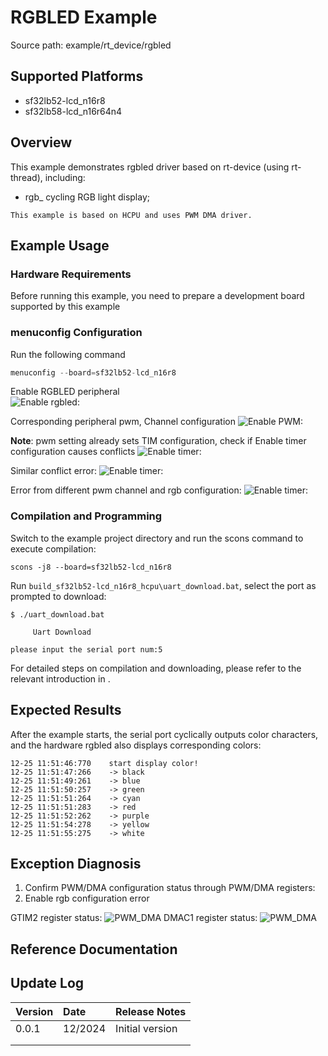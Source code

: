 # RGBLED Example

Source path: example/rt_device/rgbled

## Supported Platforms
<!-- Which boards and chip platforms are supported -->
+ sf32lb52-lcd_n16r8
+ sf32lb58-lcd_n16r64n4
## Overview
<!-- Example introduction -->
This example demonstrates rgbled driver based on rt-device (using rt-thread), including:
+ rgb_ cycling RGB light display;

```{tip}
This example is based on HCPU and uses PWM DMA driver.
```

## Example Usage
<!-- Explain how to use the example, such as which hardware pins to connect to observe waveforms, compilation and flashing can reference related documentation.
For rt_device examples, you also need to list the configuration switches used by this example, such as PWM example using PWM1, which needs to be enabled in the onchip menu -->

### Hardware Requirements
Before running this example, you need to prepare a development board supported by this example

### menuconfig Configuration

Run the following command
```c
menuconfig --board=sf32lb52-lcd_n16r8
```
Enable RGBLED peripheral   
![Enable rgbled:](./assets/menuconfig_rgb2.png)

Corresponding peripheral pwm, Channel configuration
![Enable PWM:](./assets/menuconfig_rgb2.png)

**Note**: pwm setting already sets TIM configuration, check if Enable timer configuration causes conflicts
![Enable timer:](./assets/menuconfig_rgb3.png)

Similar conflict error:
![Enable timer:](./assets/Possible_error1.png)

Error from different pwm channel and rgb configuration:
![Enable timer:](./assets/Possible_error2.png)


### Compilation and Programming
Switch to the example project directory and run the scons command to execute compilation:
```
scons -j8 --board=sf32lb52-lcd_n16r8 
```
Run `build_sf32lb52-lcd_n16r8_hcpu\uart_download.bat`, select the port as prompted to download:
```
$ ./uart_download.bat

     Uart Download

please input the serial port num:5
```
For detailed steps on compilation and downloading, please refer to the relevant introduction in [](/quickstart/get-started.md).

## Expected Results
<!-- Explain the example running results, such as which LEDs will light up, what logs will be printed, so that users can judge whether the example is running normally. The running results can be explained step by step combined with the code -->
After the example starts, the serial port cyclically outputs color characters, and the hardware rgbled also displays corresponding colors:
```
12-25 11:51:46:770    start display color!
12-25 11:51:47:266    -> black
12-25 11:51:49:261    -> blue
12-25 11:51:50:257    -> green
12-25 11:51:51:264    -> cyan
12-25 11:51:51:283    -> red
12-25 11:51:52:262    -> purple
12-25 11:51:54:278    -> yellow
12-25 11:51:55:275    -> white

```



## Exception Diagnosis

1. Confirm PWM/DMA configuration status through PWM/DMA registers:
2. Enable rgb configuration error

GTIM2 register status:
![PWM_DMA](./assets/reg_rgled_gtim.png)
DMAC1 register status:
![PWM_DMA](./assets/reg_rgled_dma.png)

## Reference Documentation
<!-- For rt_device examples, the RT-Thread official website documentation provides more detailed explanations, you can add webpage links here, for example, refer to RT-Thread's [RTC documentation](https://www.rt-thread.org/document/site/#/rt-thread-version/rt-thread-standard/programming-manual/device/rtc/rtc) -->

## Update Log
|Version |Date   |Release Notes |
|:---|:---|:---|
|0.0.1 |12/2024 |Initial version |
| | | |
| | | |